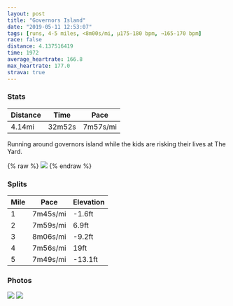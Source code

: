 ```yaml
---
layout: post
title: "Governors Island"
date: "2019-05-11 12:53:07"
tags: [runs, 4-5 miles, <8m00s/mi, μ175-180 bpm, →165-170 bpm]
race: false
distance: 4.137516419
time: 1972
average_heartrate: 166.8
max_heartrate: 177.0
strava: true
---
```


### Stats

| Distance | Time | Pace |
|----------|------|------|
|4.14mi|32m52s|7m57s/mi|

Running around governors island while the kids are risking their lives at The Yard.

{% raw %}
<img src='https://maps.googleapis.com/maps/api/staticmap?maptype=roadmap&path=enc:k|iwFj|vbMB?Tj@LPR@JAj@c@HDNNVl@Hv@?`@CJE`AAvAFf@`@vA@NLb@Zx@j@pAX`At@nB~@|Cd@hAz@xC~@zBVz@f@lAv@xBLd@Rd@Rt@Tj@Pv@J|@BpAUzCO`AMb@Mb@KFOVWHi@l@UJ[PUDWHK@WEqB_@m@Yc@c@m@y@GOc@a@a@m@e@_@wB{BMQi@e@U_@o@s@q@o@a@i@iA_Ae@k@o@aA}AyAo@w@a@c@MWUYgA{@KUWW]i@y@[eAm@e@Ke@So@KME]UQUQ[CO?UBa@De@DKNEZFPCFEFMPuEBW@mBHuA?ULmDL{@Py@Ve@pB[t@_@NOHQHm@TeFJs@HSJEXEL@\IVAd@MPDXCx@DTC@DOl@@LLTVTx@b@XTj@^t@~@^^PV^b@Pf@PXNFJ?HEJONMLADBH\Tl@Jd@@\Az@Eh@@jA@f@Ll@Tl@JZ^x@h@~Aj@dBDVf@rATd@Nr@Vh@X`A`@dAj@nBb@dAL`@|@nBd@lAt@zBL^Hh@Rf@Pp@NtAAzAA`@Sz@SpBOf@MVWPsArAyA^}@Da@GICm@c@_@M]Ys@cA]]W[iAaAaAqAgAkA_@Y{@}@UYa@o@qA_B][qAwA_@YOUkBqBSKq@m@{@_Aq@_Ak@m@]UQSWOgA]g@G_@MUSYESWKUCO?a@FU?MFc@FAXDZ@JCJMDM?kDBOBaAAm@J}@L{FHy@Ns@Na@Xg@TG^AbB_@TOR]JETCpBCHDR@HBf@FlAFv@JX?j@Jj@EXIh@IJEJQH?&key=AIzaSyC1MId7bFpkLXNAaYhBSTb8jLyiSqzbDtM&size=800x800&markers=color:yellow|label:S|40.68822,-74.0143&markers=color:green|label:F|40.68827999999999,-74.01423999999999'>
{% endraw %}

### Splits

| Mile | Pace | Elevation |
|------|------|-----------|
|1|7m45s/mi|-1.6ft|
|2|7m59s/mi|6.9ft|
|3|8m06s/mi|-9.2ft|
|4|7m56s/mi|19ft|
|5|7m49s/mi|-13.1ft|

### Photos
<img src='https://dgtzuqphqg23d.cloudfront.net/vYbGm6Q0or6kYoekbgrbpNOy4euLtmkTw_Dznce2qo4-768x576.jpg'>

<img src='https://dgtzuqphqg23d.cloudfront.net/Jb_8BS1dRa-eqCXnJAsb0Bo8zNF6wfrT4q3_ffb67RM-614x768.jpg'>
